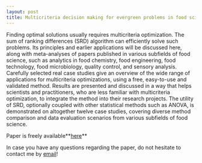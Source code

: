```yaml
---
layout: post
title: Multicriteria decision making for evergreen problems in food science by sum of ranking differences
---
```


Finding optimal solutions usually requires multicriteria optimization. The sum of ranking differences (SRD) algorithm can 
efficiently solve such problems. Its principles and earlier applications will be discussed here, along with meta-analyses of 
papers published in various subfields of food science, such as analytics in food chemistry, food engineering, food technology, 
food microbiology, quality control, and sensory analysis. Carefully selected real case studies give an overview of 
the wide range of applications for multicriteria optimizations, using a free, easy-to-use and validated method. 
Results are presented and discussed in a way that helps scientists and practitioners, who are less familiar with 
multicriteria optimization, to integrate the method into their research projects. The utility of SRD, optionally coupled with 
other statistical methods such as ANOVA, is demonstrated on altogether twelve case studies, covering diverse method comparison and 
data evaluation scenarios from various subfields of food science.	

Paper is freely available**[here](https://www.sciencedirect.com/science/article/pii/S0308814620324791)**

In case you have any questions regarding the paper, do not hesitate to contact me by [email](mailto:gereattilaphd@gmail.com)!